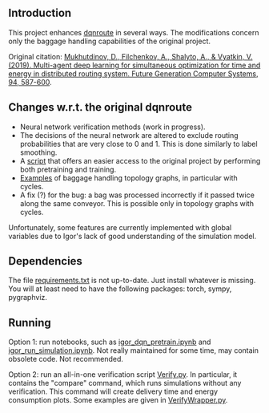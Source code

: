 ## Introduction

This project enhances [dqnroute](https://github.com/flyingleafe/dqnroute) in several ways.
The modifications concern only the baggage handling capabilities of the original project.

Original citation: [Mukhutdinov, D., Filchenkov, A., Shalyto, A., & Vyatkin, V. (2019). Multi-agent deep learning for simultaneous optimization for time and energy in distributed routing system. Future Generation Computer Systems, 94, 587-600](https://www.sciencedirect.com/science/article/pii/S0167739X18309087?casa_token=3O7gKwF4KRAAAAAA:Ia9qKHkdtgvekRjrCL_M7U5jBFpIYCVPMUagJTf88lWfjJrv6D7zNkaJyYIPj9mculdSsbLXYhI).

## Changes w.r.t. the original dqnroute

* Neural network verification methods (work in progress).
* The decisions of the neural network are altered to exclude routing probabilities that are very close to 0 and 1. This is done similarly to label smoothing.
* A [script](/src/Verify.py) that offers an easier access to the original project by performing both pretraining and training.
* [Examples](/launches/igor) of baggage handling topology graphs, in particular with cycles.
* A fix (?) for the bug: a bag was processed incorrectly if it passed twice along the same conveyor. This is possible only in topology graphs with cycles.

Unfortunately, some features are currently implemented with global variables due to Igor's lack of good understanding of the simulation model.

## Dependencies

The file [requirements.txt](/requirements.txt) is not up-to-date. Just install whatever is missing. You will at least need to have the following packages: torch, sympy, pygraphviz.

## Running

Option 1: run notebooks, such as [igor_dqn_pretrain.ipynb](/notebooks/igor_dqn_pretrain.ipynb) and [igor_run_simulation.ipynb](/notebooks/igor_run_simulation.ipynb).
Not really maintained for some time, may contain obsolete code. Not recommended.

Option 2: run an all-in-one verification script [Verify.py](/src/Verify.py). In particular, it contains the "compare" command, which runs simulations without any verification. This command will create delivery time and energy consumption plots. Some examples are given in [VerifyWrapper.py](/src/VerifyWrapper.py).
